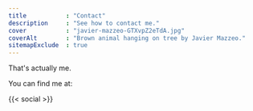 ```yaml
---
title           : "Contact"
description     : "See how to contact me."
cover           : "javier-mazzeo-GTXvpZ2eTdA.jpg"
coverAlt        : "Brown animal hanging on tree by Javier Mazzeo."
sitemapExclude  : true
---
```


That's actually me.

You can find me at:

{{< social >}}
